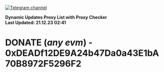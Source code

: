 [![Telegram channel](https://img.shields.io/endpoint?url=https://runkit.io/damiankrawczyk/telegram-badge/branches/master?url=https://t.me/n4z4v0d)](https://t.me/n4z4v0d) 

**Dynamic Updates Proxy List with Proxy Checker**  
**Last Updated: 21.12.23 02:41**

# DONATE (_any evm_) - 0xDEADf12DE9A24b47Da0a43E1bA70B8972F5296F2
